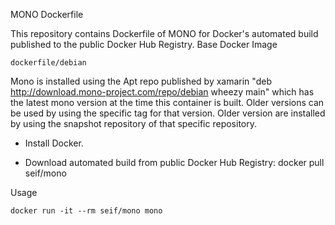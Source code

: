 MONO Dockerfile

This repository contains Dockerfile of MONO for Docker's automated build published to the public Docker Hub Registry.
Base Docker Image

    dockerfile/debian

Mono is installed using the Apt repo published by xamarin "deb http://download.mono-project.com/repo/debian wheezy main" which has the latest mono version at the time this container is built. Older versions can be used by using the specific tag for that version. Older version are installed by using the snapshot repository of that specific repository.

* Install Docker.

* Download automated build from public Docker Hub Registry:
    docker pull seif/mono

Usage

    docker run -it --rm seif/mono mono

